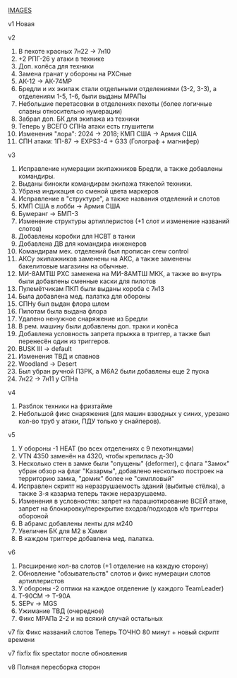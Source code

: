 [IMAGES](https://drive.google.com/drive/folders/1ExfOP1gVccLnNY1nPBl7iq9l7lMWopD0?usp=sharing)

v1
Новая

v2
1. В пехоте красных 7н22 -&#62; 7н10
2. +2 РПГ-26 у атаки в технике
3. Доп. колёса для техники
4. Замена гранат у обороны на РХСные
5. АК-12 -&#62; АК-74МР
6. Бредли и их экипаж стали отдельными отделениями (3-2, 3-3), а отделениям 1-5, 1-6, были выданы МРАПы
7. Небольшие перетасовки в отделениях пехоты (более логичные спавны относительно нумерации)
8. Забрал доп. БК для экипажа из техники
9. Теперь у ВСЕГО СПНа атаки есть глушители
10. Изменения "лора": 2024 -&#62; 2018; КМП США -&#62; Армия США
11. СПН атаки: 1П-87 -&#62; EXPS3-4 + G33 (Голограф + магнифер)

v3
1. Исправление нумерации экипажников Бредли, а также добавлены командиры.
2. Выданы бинокли командирам экипажа тяжелой техники.
3. Убрана индикация со сменой цвета маркеров
4. Исправление в "структуре", а также названия отделений и слотов
5. КМП США в лобби -&#62; Армия США
6. Бумеранг -&#62; БМП-3
7. Изменение структуры артиллеристов (+1 слот и изменение названий слотов)
8. Добавлены коробки для НСВТ в танки
9. Добавлена ДВ для командира инженеров
10. Командирам мех. отделений был прописан crew control
11. АКСу экипажников заменены на АКС, а также заменены бакелитовые магазины на обычные.
12. МИ-8АМТШ РХС заменена на МИ-8АМТШ МКК, а также во внутрь были добавлены сменные каски для пилотов
13. Пулемётчикам ПКП были выданы короба с 7н13
14. Была добавлена мед. палатка для обороны
15. СПНу был выдан флора шлем
16. Пилотам была выдана флора
17. Удалено ненужное снаряжение из Бредли
18. В рем. машину были добавлены доп. траки и колёса
19. Добавлена условность запрета прыжка в триггер, а также был перенесён один из триггеров.
20. BUSK III -&#62; default
21. Изменения ТВД и спавнов
22. Woodland -&#62; Desert
23. Был убран ручной ПЗРК, а M6A2 были добавлены еще 2 пуска
30. 7н22 -&#62; 7н11 у СПНа

v4
1. Разблок техники на фризтайме
2. Небольшой фикс снаряжения (для машин взводных у синих, урезано кол-во труб у атаки, ПДУ только у снайперов).

v5
1. У обороны -1 HEAT (во всех отделениях с 9 пехотинцами)
2. VTN 4350 заменён на 4320, чтобы крепилась д-30
3. Несколько стен в замке были "опущены" (deformer), с флага "Замок" убран обзор на флаг "Казармы", добавлено несколько построек на территорию замка, "домик" более не "симпловый"
4. Исправлен скрипт на неразрушаемость зданий (выбитые стёлка), а также 3-я казарма теперь также неразрушаема.
5. Изменения в условностях: запрет на парашютирование ВСЕЙ атаке, запрет на блокировку/перекрытие входов/подходов к/в триггеры обороной
6. В абрамс добавлены ленты для м240
7. Увеличен БК для М2 в Хамви
8. В каждом триггере добавлена мед. палатка.

v6
1. Расширение кол-ва слотов (+1 отделение на каждую сторону)
2. Обновление "обзывательств" слотов и фикс нумерации слотов артиллеристов
3. У обороны -2 оптики на каждое отделение (у каждого TeamLeader)
4. Т-90СМ -&#62; Т-90А
5. SEPv -&#62; MGS
6. Ужимание ТВД (очередное)
7. Фикс МРАПа 2-2 и на всякий случай остальных

v7 fix
Фикс названий слотов
Теперь ТОЧНО 80 минут + новый скрипт времени

v7 fixfix
fix spectator после обновления

v8
Полная пересборка сторон
